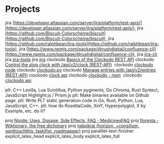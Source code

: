 # Projects


jira [https://developer.atlassian.com/server/jira/platform/rest-apis/](https://developer.atlassian.com/server/jira/platform/rest-apis/) 
jira [https://github.com/Biscuit-Colorscheme/biscuit](https://github.com/Biscuit-Colorscheme/biscuit) 
jira [https://github.com/ralphbean/jira-tools](https://github.com/ralphbean/jira-tools) 
jira [https://www.npmjs.com/package/@rushdigital/confluence-cli](https://www.npmjs.com/package/@rushdigital/confluence-cli) 
jira [jira-cli](https://github.com/ankitpokhrel/jira-cli)
jira [jira-tools](https://github.com/ralphbean/jira-tools)
jira [jira](https://www.npmjs.com/package/@rushdigital/confluence-cli)
clockodo  [Basics of the Clockodo REST API](https://www.clockodo.com/en/api/)
clockodo  [Control the stop clock with /api/v2/clock (REST-API)](https://www.clockodo.com/en/api/clock/) 
clockodo  [clockodo node](https://www.npmjs.com/package/clockodo)
clockodo  [clockodo.py](https://github.com/nyantec/clockodo.py)
clockodo [Manage entries with /api/v2/entries (REST-API)](https://www.clockodo.com/en/api/entries/)
clockodo [clock api](https://www.clockodo.com/en/api/clock/)
clockodo [clockodo - npm](https://www.npmjs.com/package/clockodo) 
clockodo [clockodo api](https://www.clockodo.com/en/api/entries/)


plt: C++ Lexilla, Lua Scintillua, Python pygments, Go Chroma, Rust Syntect, JavaScript Highlight.js / Prism.js
plt: Make binaries available on Github page.
plt: Write PLT static generation code in Go, Rust, Python, Lua, JavaScript, C++. 
plt: how do RosettaCode, XinY, Hyperpolyglot, X by Example, etc. do it?

proj [Nixide: Uses, Dosage, Side Effects, FAQ - MedicinesFAQ](https://www.medicinesfaq.com/brand/nixide)
proj [floresta - Wiktionary, the free dictionary](https://en.wiktionary.org/wiki/floresta)
proj [nebokrai (horizon, +consilium, ganttouchthis, taskifist, roadmapper)]()
proj paralllel-text-finisher explicit_latex_head explicit_latex_body explicit_latex_full
